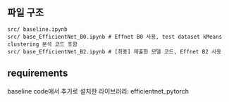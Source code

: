 ## 파일 구조
```
src/ baseline.ipynb
src/ base_EfficientNet_B0.ipynb # Effnet B0 사용, test dataset kMeans clustering 분석 코드 포함
src/ base_EfficientNet_B2.ipynb # [최종] 제출한 모델 코드, Effnet B2 사용
```
## requirements
baseline code에서 추가로 설치한 라이브러리: efficientnet_pytorch
